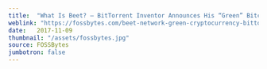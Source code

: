 ```yaml
---
title:  "What Is Beet? — BitTorrent Inventor Announces His “Green” Bitcoin Competitor"
weblink: "https://fossbytes.com/beet-network-green-cryptocurrency-bittorrent-inventor-green-bitcoin-competitor/"
date:   2017-11-09
thumbnail: "/assets/fossbytes.jpg"
source: FOSSBytes
jumbotron: false
---
```

